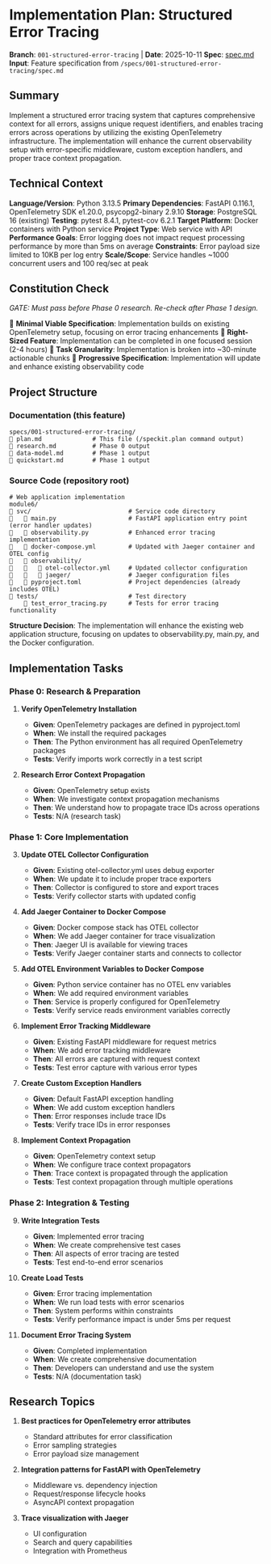 # Implementation Plan: Structured Error Tracing

**Branch**: `001-structured-error-tracing` | **Date**: 2025-10-11
**Spec**: [spec.md](./spec.md)
**Input**: Feature specification from `/specs/001-structured-error-tracing/spec.md`

## Summary

Implement a structured error tracing system that captures comprehensive context for all errors, assigns unique request identifiers, and enables tracing errors across operations by utilizing the existing OpenTelemetry infrastructure. The implementation will enhance the current observability setup with error-specific middleware, custom exception handlers, and proper trace context propagation.

## Technical Context

**Language/Version**: Python 3.13.5
**Primary Dependencies**: FastAPI 0.116.1, OpenTelemetry SDK e1.20.0, psycopg2-binary 2.9.10
**Storage**: PostgreSQL 16 (existing)
**Testing**: pytest 8.4.1, pytest-cov 6.2.1
**Target Platform**: Docker containers with Python service
**Project Type**: Web service with API
**Performance Goals**: Error logging does not impact request processing performance by more than 5ms on average
**Constraints**: Error payload size limited to 10KB per log entry
**Scale/Scope**: Service handles ~1000 concurrent users and 100 req/sec at peak

## Constitution Check

*GATE: Must pass before Phase 0 research. Re-check after Phase 1 design.*

 **Minimal Viable Specification**: Implementation builds on existing OpenTelemetry setup, focusing on error tracing enhancements
 **Right-Sized Feature**: Implementation can be completed in one focused session (2-4 hours)
 **Task Granularity**: Implementation is broken into ~30-minute actionable chunks
 **Progressive Specification**: Implementation will update and enhance existing observability code

## Project Structure

### Documentation (this feature)

```
specs/001-structured-error-tracing/
   plan.md              # This file (/speckit.plan command output)
   research.md          # Phase 0 output
   data-model.md        # Phase 1 output
   quickstart.md        # Phase 1 output
```

### Source Code (repository root)

```
# Web application implementation
module6/
   svc/                           # Service code directory
      main.py                    # FastAPI application entry point (error handler updates)
      observability.py           # Enhanced error tracing implementation
      docker-compose.yml         # Updated with Jaeger container and OTEL config
      observability/
         otel-collector.yml     # Updated collector configuration
         jaeger/                # Jaeger configuration files
      pyproject.toml             # Project dependencies (already includes OTEL)
   tests/                         # Test directory
       test_error_tracing.py      # Tests for error tracing functionality
```

**Structure Decision**: The implementation will enhance the existing web application structure, focusing on updates to observability.py, main.py, and the Docker configuration.

## Implementation Tasks

### Phase 0: Research & Preparation

1. **Verify OpenTelemetry Installation**
   - **Given**: OpenTelemetry packages are defined in pyproject.toml
   - **When**: We install the required packages
   - **Then**: The Python environment has all required OpenTelemetry packages
   - **Tests**: Verify imports work correctly in a test script

2. **Research Error Context Propagation**
   - **Given**: OpenTelemetry setup exists
   - **When**: We investigate context propagation mechanisms
   - **Then**: We understand how to propagate trace IDs across operations
   - **Tests**: N/A (research task)

### Phase 1: Core Implementation

3. **Update OTEL Collector Configuration**
   - **Given**: Existing otel-collector.yml uses debug exporter
   - **When**: We update it to include proper trace exporters
   - **Then**: Collector is configured to store and export traces
   - **Tests**: Verify collector starts with updated config

4. **Add Jaeger Container to Docker Compose**
   - **Given**: Docker compose stack has OTEL collector
   - **When**: We add Jaeger container for trace visualization
   - **Then**: Jaeger UI is available for viewing traces
   - **Tests**: Verify Jaeger container starts and connects to collector

5. **Add OTEL Environment Variables to Docker Compose**
   - **Given**: Python service container has no OTEL env variables
   - **When**: We add required environment variables
   - **Then**: Service is properly configured for OpenTelemetry
   - **Tests**: Verify service reads environment variables correctly

6. **Implement Error Tracking Middleware**
   - **Given**: Existing FastAPI middleware for request metrics
   - **When**: We add error tracking middleware
   - **Then**: All errors are captured with request context
   - **Tests**: Test error capture with various error types

7. **Create Custom Exception Handlers**
   - **Given**: Default FastAPI exception handling
   - **When**: We add custom exception handlers
   - **Then**: Error responses include trace IDs
   - **Tests**: Verify trace IDs in error responses

8. **Implement Context Propagation**
   - **Given**: OpenTelemetry context setup
   - **When**: We configure trace context propagators
   - **Then**: Trace context is propagated through the application
   - **Tests**: Test context propagation through multiple operations

### Phase 2: Integration & Testing

9. **Write Integration Tests**
   - **Given**: Implemented error tracing
   - **When**: We create comprehensive test cases
   - **Then**: All aspects of error tracing are tested
   - **Tests**: Test end-to-end error scenarios

10. **Create Load Tests**
    - **Given**: Error tracing implementation
    - **When**: We run load tests with error scenarios
    - **Then**: System performs within constraints
    - **Tests**: Verify performance impact is under 5ms per request

11. **Document Error Tracing System**
    - **Given**: Completed implementation
    - **When**: We create comprehensive documentation
    - **Then**: Developers can understand and use the system
    - **Tests**: N/A (documentation task)

## Research Topics

1. **Best practices for OpenTelemetry error attributes**
   - Standard attributes for error classification
   - Error sampling strategies
   - Error payload size management

2. **Integration patterns for FastAPI with OpenTelemetry**
   - Middleware vs. dependency injection
   - Request/response lifecycle hooks
   - AsyncAPI context propagation

3. **Trace visualization with Jaeger**
   - UI configuration
   - Search and query capabilities
   - Integration with Prometheus